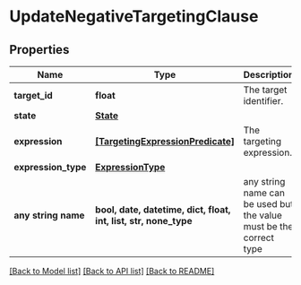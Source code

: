 # UpdateNegativeTargetingClause


## Properties
Name | Type | Description | Notes
------------ | ------------- | ------------- | -------------
**target_id** | **float** | The target identifier. | [optional] 
**state** | [**State**](State.md) |  | [optional] 
**expression** | [**[TargetingExpressionPredicate]**](TargetingExpressionPredicate.md) | The targeting expression. | [optional] 
**expression_type** | [**ExpressionType**](ExpressionType.md) |  | [optional] 
**any string name** | **bool, date, datetime, dict, float, int, list, str, none_type** | any string name can be used but the value must be the correct type | [optional]

[[Back to Model list]](../README.md#documentation-for-models) [[Back to API list]](../README.md#documentation-for-api-endpoints) [[Back to README]](../README.md)


